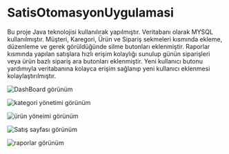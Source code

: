 # SatisOtomasyonUygulamasi
Bu proje Java teknolojisi kullanılırak yapılmıştır. Veritabanı olarak MYSQL kullanılmıştır.
Müşteri, Karegori, Ürün ve Sipariş sekmeleri kısmında ekleme, düzenleme ve gerek görüldüğünde silme butonları eklenmiştir.
Raporlar kısmında yapılan satışlara hızlı erişim kolaylığı sunulup günün siparişleri veya ürün bazlı sipariş ara butonları eklenmiştir.
Yeni kullanıcı butonu yardımıyla veritabanına kolayca erişim sağlanıp yeni kullanıcı eklenmesi kolaylaştırılmıştır.

![DashBoard görünüm](https://user-images.githubusercontent.com/45119193/57867171-4a69d780-7809-11e9-85aa-a65752736212.JPG)

![kategori yönetimi görünüm](https://user-images.githubusercontent.com/45119193/57867185-535aa900-7809-11e9-86f8-5187195d313f.JPG)

![ürün yöneimi görünüm](https://user-images.githubusercontent.com/45119193/57867201-5a81b700-7809-11e9-9cf2-f510a9b9af80.JPG)

![Satış sayfası görünüm](https://user-images.githubusercontent.com/45119193/57867211-5f466b00-7809-11e9-8b4b-f3c3ae847f8c.JPG)

![raporlar görünüm](https://user-images.githubusercontent.com/45119193/57867218-64a3b580-7809-11e9-96f9-1ec8068f6812.JPG)
